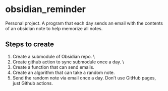 # obsidian_reminder
Personal project. A program that each day sends an email with the contents of an obsidian note to help memorize all notes.

## Steps to create
1. Create a submodule of Obsidian repo. \
2. Create github action to sync submodule once a day. \
3. Create a function that can send emails.
4. Create an algorithm that can take a random note.
5. Send the random note via email once a day. Don’t use GitHub pages, just Github actions.
